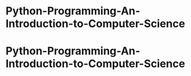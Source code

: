 # Python-Programming-An-Introduction-to-Computer-Science
# Python-Programming-An-Introduction-to-Computer-Science
